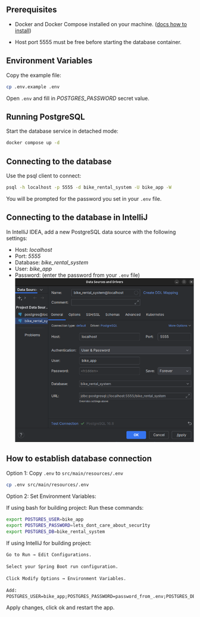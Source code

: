 ## Prerequisites

- Docker and Docker Compose installed on your machine. ([docs how to install](https://docs.docker.com/engine/install/))

- Host port 5555 must be free before starting the database container.

## Environment Variables

Copy the example file:
```bash
cp .env.example .env

```

Open `.env` and fill in _POSTGRES_PASSWORD_ secret value.

## Running PostgreSQL

Start the database service in detached mode:

```bash
docker compose up -d
```

## Connecting to the database

Use the psql client to connect:

```bash
psql -h localhost -p 5555 -d bike_rental_system -U bike_app -W
```

You will be prompted for the password you set in your `.env` file.

## Connecting to the database in IntelliJ
In IntelliJ IDEA, add a new PostgreSQL data source with the following settings:
- Host: _localhost_
- Port: _5555_
- Database: _bike_rental_system_
- User: _bike_app_
- Password: (enter the password from your `.env` file)
![img.png](img.png)

## How to establish database connection

Option 1: Copy `.env` to `src/main/resources/.env`
```bash
cp .env src/main/resources/.env
```

Option 2: Set Environment Variables:

If using bash for building project:
Run these commands:
```bash
export POSTGRES_USER=bike_app
export POSTGRES_PASSWORD=lets_dont_care_about_secur1ty
export POSTGRES_DB=bike_rental_system
```
If using IntelliJ for building project:

    Go to Run → Edit Configurations.

    Select your Spring Boot run configuration.

    Click Modify Options → Environment Variables.

    Add: POSTGRES_USER=bike_app;POSTGRES_PASSWORD=password_from_.env;POSTGRES_DB=bike_rental_system

Apply changes, click ok and restart the app.
